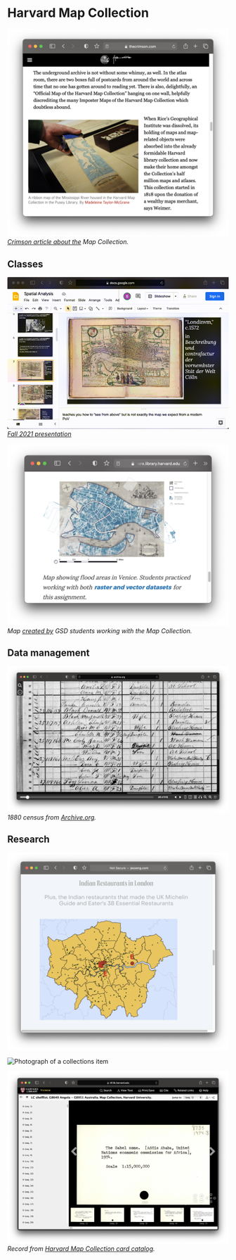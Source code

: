 # Harvard Map Collection

![Screenshot from an article about the Map Collection](media/intro.png)
*[Crimson article about the](https://www.thecrimson.com/article/2016/4/21/map-collections/) Map Collection.* 

## Classes
![Animation of presentation given to GSD students](media/spatial-analysis.gif)
*[Fall 2021 presentation](https://docs.google.com/presentation/d/141irEQNA3_SAY2sWqDPoZAheSil0gZZR7yfGWNJhVKg/edit#slide=id.gea70bf8953_0_22)* 

![Map created by GSD students](media/spatial-analysis.png)
*Map [created by](https://mapping.share.library.harvard.edu/blog/2021/vis-2128/) GSD students working with the Map Collection.* 


## Data management

![Screenshot from 1880 census](media/1880-census.png)
*1880 census from [Archive.org](https://archive.org/details/10thcensus0561unit/page/n45/mode/2up?view=theater).* 



## Research
![Student project map showing Indian restaurants in London](media/jess-map.png)

![Photograph of a collections item](media/restaurant.png)

![Screenshot from Harvard online library catalog](media/climate-reactions.png)
*Record from  [Harvard Map Collection card catalog](https://iiif.lib.harvard.edu/manifests/view/drs:45555303$402i).* 
